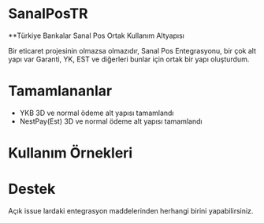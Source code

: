 #  SanalPosTR

**Türkiye Bankalar Sanal Pos Ortak Kullanım Altyapısı

Bir eticaret projesinin olmazsa olmazıdır, Sanal Pos Entegrasyonu, bir çok alt yapı var Garanti, YK, EST ve diğerleri 
bunlar için ortak bir yapı oluşturdum. 

# Tamamlananlar

- YKB 3D ve normal ödeme alt yapısı tamamlandı
- NestPay(Est) 3D ve normal ödeme alt yapısı tamamlandı

# Kullanım Örnekleri




# Destek
Açık issue lardaki entegrasyon maddelerinden herhangi birini yapabilirsiniz.

